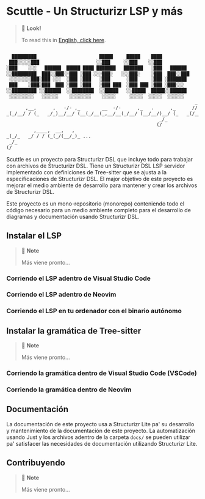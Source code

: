 # Scuttle - Un Structurizr LSP y más

> 👀 **Look!**
>
> To read this in [English, click here](https://git.sr.ht/~rogeruiz/scuttle/tree/main/item/README.en.md).

```txt

  █████████                       █████     █████    ████
 ███░░░░░███                     ░░███     ░░███    ░░███
░███    ░░░   ██████  █████ ████ ███████   ███████   ░███   ██████
░░█████████  ███░░███░░███ ░███ ░░░███░   ░░░███░    ░███  ███░░███
 ░░░░░░░░███░███ ░░░  ░███ ░███   ░███      ░███     ░███ ░███████
 ███    ░███░███  ███ ░███ ░███   ░███ ███  ░███ ███ ░███ ░███░░░
░░█████████ ░░██████  ░░████████  ░░█████   ░░█████  █████░░██████
 ░░░░░░░░░   ░░░░░░    ░░░░░░░░    ░░░░░     ░░░░░  ░░░░░  ░░░░░░
                                                                     _
       ,__,      ,   -/- ,_        __  -/-      ,_   .      ,_      //  ,   ,_
_(_/__/ / (_   _/_)__/__/ (__(_/__(_,__/__(_/__/ (__/__/)__/ (_   _(/__/_)__/_)_
                                                        _/_                /
                                                       (/                 /
          ,____,  __,   ,
_(_/_   _/ / / (_(_/(__/_)_ ...
 _/_
(/
```

Scuttle es un proyecto para Structurizr DSL que incluye todo para trabajar con
archivos de Structurizr DSL. Tiene un Structurizr DSL LSP servidor implementado
con definiciones de Tree-sitter que se ajusta a la especificaciones de
Structurizr DSL. El major objetivo de este proyecto es mejorar el medio ambiente
de desarrollo para mantener y crear los archivos de Structurizr DSL.

Este proyecto es un mono-repositorio (monorepo) conteniendo todo el código
necesario para un medio ambiente completo para el desarrollo de diagramas y
documentación usando Structurizr DSL.

## Instalar el LSP

> 📝 **Note**
>
> Más viene pronto...

### Corriendo el LSP adentro de Visual Studio Code

### Corriendo el LSP adentro de Neovim

### Corriendo el LSP en tu ordenador con el binario autónomo

## Instalar la gramática de Tree-sitter

> 📝 **Note**
>
> Más viene pronto...

### Corriendo la gramática dentro de Visual Studio Code (VSCode)

### Corriendo la gramática dentro de Neovim

## Documentación

La documentación de este proyecto usa a Structurizr Lite pa' su desarrollo y
mantenimiento de la documentación de este proyecto. La automatización usando
Just y los archivos adentro de la carpeta `docs/` se pueden utilizar pa'
satisfacer las necesidades de documentación utilizando Structurizr Lite.

## Contribuyendo

> 📝 **Note**
>
> Más viene pronto...
